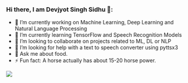 ### Hi there, I am Devjyot Singh Sidhu 👋:

- 🔭 I’m currently working on Machine Learning, Deep Learning and Natural Language Processing
- 🌱 I’m currently learning TensorFlow and Speech Recognition Models
- 👯 I’m looking to collaborate on projects related to ML, DL or NLP
- 🤔 I’m looking for help with a text to speech converter using pyttsx3
- 💬 Ask me about food. 
- ⚡ Fun fact: A horse actually has about 15-20 horse power.

![](https://komarev.com/ghpvc/?username=DevoGHub&color=ff69b4&label=Woah+thanks+for+the+visit+profile+view+number)
